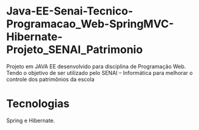 # Java-EE-Senai-Tecnico-Programacao_Web-SpringMVC-Hibernate-Projeto_SENAI_Patrimonio
Projeto em JAVA EE desenvolvido para disciplina de Programação Web. 
Tendo o objetivo de ser utilizado pelo SENAI – Informática para melhorar o controle dos patrimônios da escola


# Tecnologias 
Spring e Hibernate.

